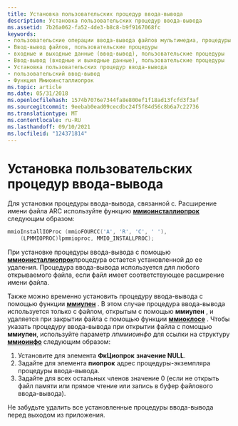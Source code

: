 ```yaml
---
title: Установка пользовательских процедур ввода-вывода
description: Установка пользовательских процедур ввода-вывода
ms.assetid: 7b26a062-fa52-4de3-b8c8-b9f9167068fc
keywords:
- пользовательские операции ввода-вывода файлов мультимедиа, процедуры
- Ввод-вывод файлов, пользовательские процедуры
- входные и выходные данные (ввод-вывод), пользовательские процедуры
- Ввод-вывод (входные и выходные данные), пользовательские процедуры
- Установка пользовательских процедур ввода-вывода
- пользовательский ввод-вывод
- Функция Ммиоинсталлиопрок
ms.topic: article
ms.date: 05/31/2018
ms.openlocfilehash: 1574b7076e7344fa8e800ef1f18ad13fcfd3f3af
ms.sourcegitcommit: 9eebab0ead09cecdbc24f5f84d56c8b6a7c22736
ms.translationtype: MT
ms.contentlocale: ru-RU
ms.lasthandoff: 09/10/2021
ms.locfileid: "124371814"
---
```

# <a name="installing-custom-io-procedures"></a>Установка пользовательских процедур ввода-вывода

Для установки процедуры ввода-вывода, связанной с. Расширение имени файла ARC используйте функцию [**ммиоинсталлиопрок**](/windows/win32/api/mmiscapi/nf-mmiscapi-mmioinstallioproc) следующим образом:


```C++
mmioInstallIOProc (mmioFOURCC('A', 'R', 'C', ' '), 
    (LPMMIOPROC)lpmmioproc, MMIO_INSTALLPROC); 
```



При установке процедуры ввода-вывода с помощью [**ммиоинсталлиопрок**](/windows/win32/api/mmiscapi/nf-mmiscapi-mmioinstallioproc)процедура остается установленной до ее удаления. Процедура ввода-вывода используется для любого открываемого файла, если файл имеет соответствующее расширение имени файла.

Также можно временно установить процедуру ввода-вывода с помощью функции [**ммиупен**](/windows/win32/api/mmiscapi/nf-mmiscapi-mmioopen) . В этом случае процедура ввода-вывода используется только с файлом, открытым с помощью **ммиупен** , и удаляется при закрытии файла с помощью функции [**ммиоклосе**](/windows/win32/api/mmiscapi/nf-mmiscapi-mmioclose) . Чтобы указать процедуру ввода-вывода при открытии файла с помощью **ммиупен**, используйте параметр *лпммиоинфо* для ссылки на структуру [**ммиоинфо**](/previous-versions//dd757322(v=vs.85)) следующим образом:

1.  Установите для элемента **ФкЦиопрок** **значение NULL**.
2.  Задайте для элемента **пиопрок** адрес процедуры-экземпляра процедуры ввода-вывода.
3.  Задайте для всех остальных членов значение 0 (если не открыть файл памяти или прямое чтение или запись в буфер файлового ввода-вывода).

Не забудьте удалить все установленные процедуры ввода-вывода перед выходом из приложения.

 

 